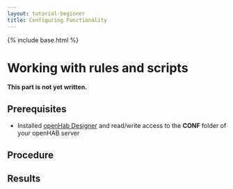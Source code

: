 ```yaml
---
layout: tutorial-beginner
title: Configuring Functionality
---
```


{% include base.html %}

# Working with rules and scripts

**This part is not yet written.**

## Prerequisites

* Installed [openHab Designer](http://docs.openhab.org/installation/designer.html) and read/write access to the **CONF** folder of your openHAB server

## Procedure

## Results

